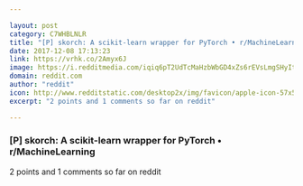 ```yaml
---

layout: post
category: C7WHBLNLR
title: "[P] skorch: A scikit-learn wrapper for PyTorch • r/MachineLearning"
date: 2017-12-08 17:13:23
link: https://vrhk.co/2Amyx6J
image: https://i.redditmedia.com/iqiq6pT2UdTcMaHzbWbGD4xZs6rEVsLmgSHyIthvd18.jpg?w=320&s=e7266cc6ef182d5eb1eba1d82c5feec4
domain: reddit.com
author: "reddit"
icon: http://www.redditstatic.com/desktop2x/img/favicon/apple-icon-57x57.png
excerpt: "2 points and 1 comments so far on reddit"

---
```


### [P] skorch: A scikit-learn wrapper for PyTorch • r/MachineLearning

2 points and 1 comments so far on reddit